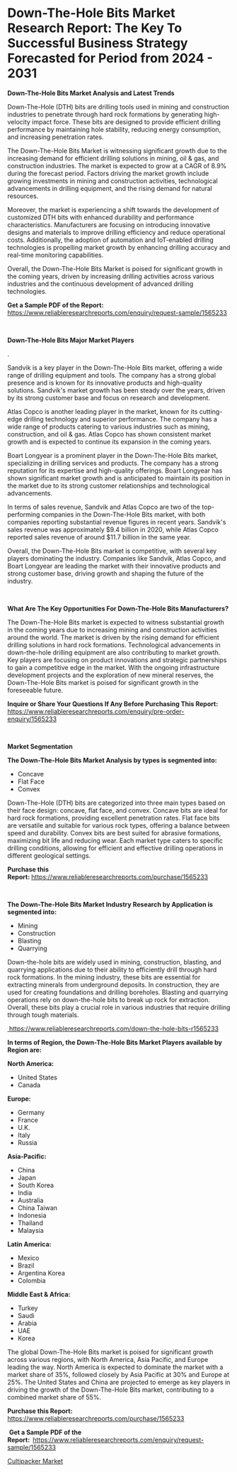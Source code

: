 <p><h1>Down-The-Hole Bits Market Research Report: The Key To Successful Business Strategy Forecasted for Period from 2024 - 2031</h1></p><p><strong>Down-The-Hole Bits Market Analysis and Latest Trends</strong></p>
<p><p>Down-The-Hole (DTH) bits are drilling tools used in mining and construction industries to penetrate through hard rock formations by generating high-velocity impact force. These bits are designed to provide efficient drilling performance by maintaining hole stability, reducing energy consumption, and increasing penetration rates.</p><p>The Down-The-Hole Bits Market is witnessing significant growth due to the increasing demand for efficient drilling solutions in mining, oil & gas, and construction industries. The market is expected to grow at a CAGR of 8.9% during the forecast period. Factors driving the market growth include growing investments in mining and construction activities, technological advancements in drilling equipment, and the rising demand for natural resources.</p><p>Moreover, the market is experiencing a shift towards the development of customized DTH bits with enhanced durability and performance characteristics. Manufacturers are focusing on introducing innovative designs and materials to improve drilling efficiency and reduce operational costs. Additionally, the adoption of automation and IoT-enabled drilling technologies is propelling market growth by enhancing drilling accuracy and real-time monitoring capabilities.</p><p>Overall, the Down-The-Hole Bits Market is poised for significant growth in the coming years, driven by increasing drilling activities across various industries and the continuous development of advanced drilling technologies.</p></p>
<p><strong>Get a Sample PDF of the Report:&nbsp;</strong> <a href="https://www.reliableresearchreports.com/enquiry/request-sample/1565233">https://www.reliableresearchreports.com/enquiry/request-sample/1565233</a></p>
<p>&nbsp;</p>
<p><strong>Down-The-Hole Bits Major Market Players</strong></p>
<p><p>.</p><p>Sandvik is a key player in the Down-The-Hole Bits market, offering a wide range of drilling equipment and tools. The company has a strong global presence and is known for its innovative products and high-quality solutions. Sandvik's market growth has been steady over the years, driven by its strong customer base and focus on research and development.</p><p>Atlas Copco is another leading player in the market, known for its cutting-edge drilling technology and superior performance. The company has a wide range of products catering to various industries such as mining, construction, and oil & gas. Atlas Copco has shown consistent market growth and is expected to continue its expansion in the coming years.</p><p>Boart Longyear is a prominent player in the Down-The-Hole Bits market, specializing in drilling services and products. The company has a strong reputation for its expertise and high-quality offerings. Boart Longyear has shown significant market growth and is anticipated to maintain its position in the market due to its strong customer relationships and technological advancements.</p><p>In terms of sales revenue, Sandvik and Atlas Copco are two of the top-performing companies in the Down-The-Hole Bits market, with both companies reporting substantial revenue figures in recent years. Sandvik's sales revenue was approximately $9.4 billion in 2020, while Atlas Copco reported sales revenue of around $11.7 billion in the same year.</p><p>Overall, the Down-The-Hole Bits market is competitive, with several key players dominating the industry. Companies like Sandvik, Atlas Copco, and Boart Longyear are leading the market with their innovative products and strong customer base, driving growth and shaping the future of the industry.</p></p>
<p>&nbsp;</p>
<p><strong>What Are The Key Opportunities For Down-The-Hole Bits Manufacturers?</strong></p>
<p><p>The Down-The-Hole Bits market is expected to witness substantial growth in the coming years due to increasing mining and construction activities around the world. The market is driven by the rising demand for efficient drilling solutions in hard rock formations. Technological advancements in down-the-hole drilling equipment are also contributing to market growth. Key players are focusing on product innovations and strategic partnerships to gain a competitive edge in the market. With the ongoing infrastructure development projects and the exploration of new mineral reserves, the Down-The-Hole Bits market is poised for significant growth in the foreseeable future.</p></p>
<p><strong>Inquire or Share Your Questions If Any Before Purchasing This Report:</strong> <a href="https://www.reliableresearchreports.com/enquiry/pre-order-enquiry/1565233">https://www.reliableresearchreports.com/enquiry/pre-order-enquiry/1565233</a></p>
<p>&nbsp;</p>
<p><strong>Market Segmentation</strong></p>
<p><strong>The Down-The-Hole Bits Market Analysis by types is segmented into:</strong></p>
<p><ul><li>Concave</li><li>Flat Face</li><li>Convex</li></ul></p>
<p><p>Down-The-Hole (DTH) bits are categorized into three main types based on their face design: concave, flat face, and convex. Concave bits are ideal for hard rock formations, providing excellent penetration rates. Flat face bits are versatile and suitable for various rock types, offering a balance between speed and durability. Convex bits are best suited for abrasive formations, maximizing bit life and reducing wear. Each market type caters to specific drilling conditions, allowing for efficient and effective drilling operations in different geological settings.</p></p>
<p><strong>Purchase this Report:&nbsp;</strong><a href="https://www.reliableresearchreports.com/purchase/1565233">https://www.reliableresearchreports.com/purchase/1565233</a></p>
<p>&nbsp;</p>
<p><strong>The Down-The-Hole Bits Market Industry Research by Application is segmented into:</strong></p>
<p><ul><li>Mining</li><li>Construction</li><li>Blasting</li><li>Quarrying</li></ul></p>
<p><p>Down-the-hole bits are widely used in mining, construction, blasting, and quarrying applications due to their ability to efficiently drill through hard rock formations. In the mining industry, these bits are essential for extracting minerals from underground deposits. In construction, they are used for creating foundations and drilling boreholes. Blasting and quarrying operations rely on down-the-hole bits to break up rock for extraction. Overall, these bits play a crucial role in various industries that require drilling through tough materials.</p></p>
<p><a href="https://www.reliableresearchreports.com/down-the-hole-bits-r1565233">&nbsp;https://www.reliableresearchreports.com/down-the-hole-bits-r1565233</a></p>
<p><strong>In terms of Region, the Down-The-Hole Bits Market Players available by Region are:</strong></p>
<p>
    <p> <strong> North America: </strong>
        <ul>
            <li>United States</li>
            <li>Canada</li>
        </ul>
        </p> 
    <p> <strong> Europe: </strong>
        <ul>
            <li>Germany</li>
            <li>France</li>
            <li>U.K.</li>
            <li>Italy</li>
            <li>Russia</li>
        </ul>
        </p> 
    <p> <strong> Asia-Pacific: </strong>
        <ul>
            <li>China</li>
            <li>Japan</li>
            <li>South Korea</li>
            <li>India</li>
            <li>Australia</li>
            <li>China Taiwan</li>
            <li>Indonesia</li>
            <li>Thailand</li>
            <li>Malaysia</li>
        </ul>
        </p> 
    <p> <strong> Latin America: </strong>
        <ul>
            <li>Mexico</li>
            <li>Brazil</li>
            <li>Argentina Korea</li>
            <li>Colombia</li>
        </ul>
        </p> 
    <p> <strong> Middle East & Africa: </strong>
        <ul>
            <li>Turkey</li>
            <li>Saudi</li>
            <li>Arabia</li>
            <li>UAE</li>
            <li>Korea</li>
        </ul>
    </p>
    </p>
<p><p>The global Down-The-Hole Bits market is poised for significant growth across various regions, with North America, Asia Pacific, and Europe leading the way. North America is expected to dominate the market with a market share of 35%, followed closely by Asia Pacific at 30% and Europe at 25%. The United States and China are projected to emerge as key players in driving the growth of the Down-The-Hole Bits market, contributing to a combined market share of 55%.</p></p>
<p><strong>Purchase this Report: </strong><a href="https://www.reliableresearchreports.com/purchase/1565233">https://www.reliableresearchreports.com/purchase/1565233</a></p>
<p>&nbsp;<strong>Get a Sample PDF of the Report:&nbsp;&nbsp;</strong><a href="https://www.reliableresearchreports.com/enquiry/request-sample/1565233">https://www.reliableresearchreports.com/enquiry/request-sample/1565233</a></p>
<p><strong></strong></p>
<p><p><a href="https://github.com/Alonsoolds3wq1d81czn8rbol/Market-Research-Report-List-3/blob/main/cultipacker-market.md">Cultipacker Market</a></p></p>